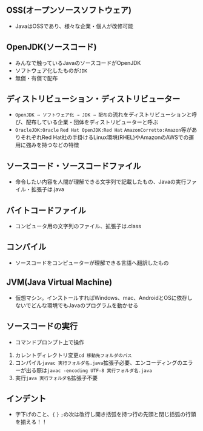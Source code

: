 ## OSS(オープンソースソフトウェア)
- JavaはOSSであり、様々な企業・個人が改修可能
## OpenJDK(ソースコード)
- みんなで触っているJavaのソースコードがOpenJDK
- ソフトウェア化したものが`JDK`
- 無償・有償で配布
## ディストリビューション・ディストリビューター
- `OpenJDK → ソフトウェア化 → JDK → 配布`の流れをディストリビューションと呼び、配布している企業・団体をディストリビューターと呼ぶ
- `OracleJDK:Oracle` `Red Hat OpenJDK:Red Hat` `AmazonCorretto:Amazon`等がありそれぞれRed Hat社の手掛けるLinux環境(RHEL)やAmazonのAWSでの運用に強みを持つなどの特徴
## ソースコード・ソースコードファイル
- 命令したい内容を人間が理解できる文字列で記載したもの、Javaの実行ファイル・拡張子は.java
## バイトコードファイル
- コンピュータ用の文字列のファイル、拡張子は.class
## コンパイル
- ソースコードをコンピューターが理解できる言語へ翻訳したもの
## JVM(Java Virtual Machine)
- 仮想マシン。インストールすればWindows、mac、AndroidとOSに依存しないでどんな環境でもJavaのプログラムを動かせる
## ソースコードの実行
- コマンドプロンプト上で操作
1. カレントディレクトリ変更`cd 移動先フォルダのパス`
3. コンパイル`javac 実行フォルダ名.java`拡張子必要、エンコーディングのエラーが出る際は`javac -encoding UTF-8 実行フォルダ名.java`
4. 実行`java 実行フォルダ名`拡張子不要
## インデント
- 字下げのこと、`{` `}` `;`の次は改行し開き括弧を持つ行の先頭と閉じ括弧の行頭を揃える！！
